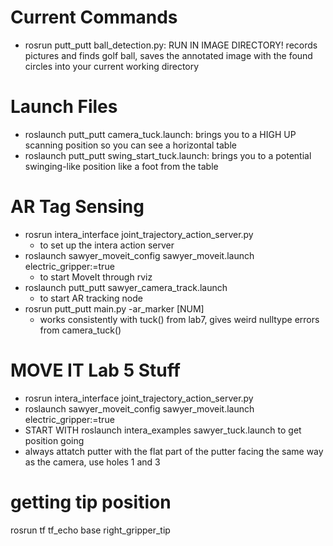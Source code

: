 # Current Commands

- rosrun putt_putt ball_detection.py: RUN IN IMAGE DIRECTORY! records pictures and finds golf ball, saves the annotated image with the found circles into your current working directory

# Launch Files
- roslaunch putt_putt camera_tuck.launch: brings you to a HIGH UP scanning position so you can see a horizontal table
- roslaunch putt_putt swing_start_tuck.launch: brings you to a potential swinging-like position like a foot from the table

# AR Tag Sensing
- rosrun intera_interface joint_trajectory_action_server.py  
    - to set up the intera action server
- roslaunch sawyer_moveit_config sawyer_moveit.launch electric_gripper:=true
    - to start MoveIt through rviz
- roslaunch putt_putt sawyer_camera_track.launch 
    - to start AR tracking node
- rosrun putt_putt main.py -ar_marker [NUM] 
    - works consistently with tuck() from lab7, gives weird nulltype errors from camera_tuck()



# MOVE IT Lab 5 Stuff
 - rosrun intera_interface joint_trajectory_action_server.py
 - roslaunch sawyer_moveit_config sawyer_moveit.launch electric_gripper:=true
 - START WITH roslaunch intera_examples sawyer_tuck.launch to get position going 
 - always attatch putter with the flat part of the putter facing the same way as the camera, use holes 1 and 3



 # getting tip position
 rosrun tf tf_echo base right_gripper_tip